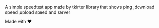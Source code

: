 A simple speedtest app made by tkinter library that shows ping ,download speed ,upload speed and server 





Made with ❤️

